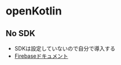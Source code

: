 # openKotlin

## No SDK
- SDKは設定していないので自分で導入する
 - [Firebaseドキュメント](https://firebase.google.com/docs/analytics/get-started?platform=android&hl=ja)
